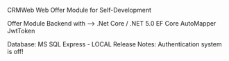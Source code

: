 CRMWeb Web Offer Module for Self-Development

Offer Module Backend with -->
.Net Core / .NET 5.0
EF Core
AutoMapper
JwtToken

Database:
MS SQL Express - LOCAL
Release Notes:
Authentication system is off!
